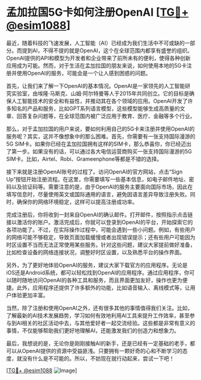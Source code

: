 # 孟加拉国5G卡如何注册OpenAI [[TG💪+ @esim1088](https://t.me/s/esim1088)]

最近，随着科技的飞速发展，人工智能（AI）已经成为我们生活中不可或缺的一部分。而提到AI，不得不提的就是OpenAI，这个在全球范围内都享有盛誉的组织。OpenAI提供的API和模型为开发者和企业带来了前所未有的便利，使得各种创新应用成为可能。然而，对于生活在孟加拉国的朋友来说，如何使用本地的5G卡注册并使用OpenAI的服务，可能会是一个让人感到困惑的问题。

首先，让我们来了解一下OpenAI的基本情况。OpenAI是一家领先的人工智能研究实验室，由埃隆·马斯克、山姆·阿尔特曼等人于2015年共同创立。它的目标是确保人工智能技术的安全和有益性，并推动其在各个领域的应用。OpenAI开发了许多知名的产品和服务，比如GPT系列语言模型，这些模型能够生成高质量的文章、回答复杂问题等，在全球范围内被广泛应用于教育、医疗、金融等多个行业。

那么，对于孟加拉国的用户来说，要如何利用自己的5G卡来注册并使用OpenAI的服务呢？其实，这并不像想象中的那么困难。首先，你需要有一张支持国际漫游的5G SIM卡。如果你已经在孟加拉国拥有这样的SIM卡，那么恭喜你，你已经迈出了第一步。如果没有的话，可以通过各大电信运营商购买一张支持国际漫游的5G SIM卡。比如，Airtel、Robi、Grameenphone等都是不错的选择。

接下来就是注册OpenAI账号的过程了。访问OpenAI的官方网站，点击“Sign Up”按钮开始注册流程。在这里，你需要填写一些基本信息，如电子邮件地址、密码以及验证码等。需要注意的是，由于OpenAI的服务主要面向国际市场，因此在填写信息时，尽量使用英文或国际通用的语言，避免因语言差异导致注册失败。同时，确保你的网络环境稳定，这样可以提高注册成功率。

完成注册后，你将收到一封来自OpenAI的确认邮件。打开邮件，按照指示点击链接以激活你的账户。激活完成后，你就可以登录到OpenAI的平台，开始探索它的各项功能了。不过，在实际操作过程中，可能会遇到一些小问题。例如，有些用户的网络可能不够稳定，导致页面加载缓慢或者出现错误提示；还有些用户可能因为时区设置不当而无法正常使用某些服务。针对这些问题，建议大家提前做好准备，比如检查设备的网络连接状况，调整好时区设置，以及熟悉平台的操作界面。

另外，为了更好地体验OpenAI的服务，建议大家下载官方的应用程序。无论是iOS还是Android系统，都可以轻松找到OpenAI的应用程序。通过应用程序，你可以随时随地访问OpenAI的各种工具和服务，而且界面更加友好，操作也更为便捷。此外，应用程序还提供了许多额外的功能，比如语音输入、离线模式等，让用户体验更加丰富。

当然，除了注册和使用OpenAI之外，还有很多其他的事情值得我们关注。比如，了解最新的AI技术发展趋势，学习如何有效地利用AI工具来提升工作效率，甚至参与到AI相关的社区活动中去，与其他爱好者一起交流经验。这些都是非常有意义的事情，不仅能够帮助我们更好地理解AI，还能激发我们的创造力和想象力。

最后，我想说的是，无论你是刚刚接触AI的新手，还是已经有一定基础的老手，都可以从OpenAI提供的资源中受益匪浅。只要拥有一颗好奇的心和不断学习的态度，就没有什么是不可能的。所以，不妨现在就行动起来，尝试一下吧！

[[TG💪+ @esim1088](https://t.me/s/esim1088) ![Image](https://i.postimg.cc/4NQfJmqS/Snipaste-2025-05-13-00-14-12.png)]